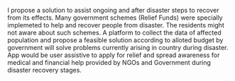 I propose a solution to assist ongoing and after disaster steps to recover from its effects. Many government schemes (Relief Funds) were specially implemeted to help and recover people from disaster. The residents might not aware about such schemes. A platform to collect the data of affected population and propose a feasible solution according to alloted budget by government will solve problems currently arising in country during disaster. App would be user assistive to apply for relief and spread awareness for medical and financial help provided by NGOs and Government during disaster recovery stages.
